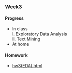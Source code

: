 ### Week3
#### Progress
* In class<br />
I. Exploratory Data Analysis     
II. Text Mining      
* At home   

#### Homework
* [hw3(EDA).html](https://bourbon0212.github.io/NTU-CS-X/Week2/Happiness_and_Open_Data.html)
